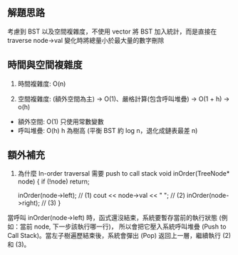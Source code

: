 ## 解題思路
考慮到 BST 以及空間複雜度，不使用 vector 將 BST 加入統計，而是直接在 traverse node->val 變化時將總量小於最大量的數字刪除

## 時間與空間複雜度
1. 時間複雜度: O(n)

2. 空間複雜度: (額外空間為主) -> O(1)、嚴格計算(包含呼叫堆疊) -> O(1 + h) -> o(h)
 - 額外空間: O(1) 只使用常數變數
 - 呼叫堆疊: O(h) h 為樹高 (平衡 BST 約 log n，退化成鏈表最差 n)

## 額外補充
1. 為什麼 In-order traversal 需要 push to call stack 
  void inOrder(TreeNode* node) {
    if (!node) return;

    inOrder(node->left);       // (1)
    cout << node->val << " ";  // (2)
    inOrder(node->right);      // (3)
  } 

  當呼叫 inOrder(node->left) 時，函式還沒結束，系統要暫存當前的執行狀態 (例如：當前 node, 下一步該執行哪一行)，
  所以會把它壓入系統呼叫堆疊 (Push to Call Stack)。當左子樹遍歷結束後，系統會彈出 (Pop) 返回上一層，繼續執行 (2) 和 (3)。